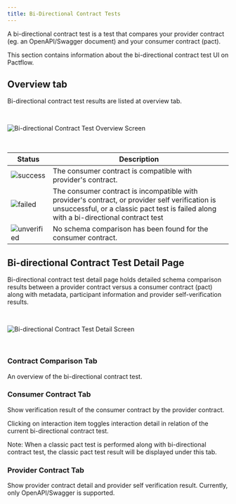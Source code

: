 ```yaml
---
title: Bi-Directional Contract Tests
---
```


A bi-directional contract test is a test that compares your provider contract (eg. an OpenAPI/Swagger document) and your consumer contract (pact).

This section contains information about the bi-directional contract test UI on Pactflow.

## Overview tab

Bi-directional contract test results are listed at overview tab. 

&nbsp;

![Bi-directional Contract Test Overview Screen](/ui/bdct-overview.png)

&nbsp;

<div class="status-table">

| Status | Description |
|-------------|-------------|
| ![success](/ui/success.png) | The consumer contract is compatible with provider's contract.|
| ![failed](/ui/failed.png) | The consumer contract is incompatible with provider's contract, or provider self verification is unsuccessful, or a classic pact test is failed along with a bi-directional contract test|
| ![unverified](/ui/unverified.png) | No schema comparison has been found for the consumer contract. |

</div>

## Bi-directional Contract Test Detail Page

Bi-directional contract test detail page holds detailed schema comparison results between a provider contract versus a consumer contract (pact) along with metadata, participant information and provider self-verification results.

&nbsp;

![Bi-directional Contract Test Detail Screen](/ui/bdct-cross-comparison.png)

&nbsp;

### Contract Comparison Tab
An overview of the bi-directional contract test.

### Consumer Contract Tab
Show verification result of the consumer contract by the provider contract.

Clicking on interaction item toggles interaction detail in relation of the current bi-directional contract test.

Note: When a classic pact test is performed along with bi-directional contract test, the classic pact test result will be displayed under this tab.

### Provider Contract Tab
Show provider contract detail and provider self verification result. Currently, only OpenAPI/Swagger is supported. 

